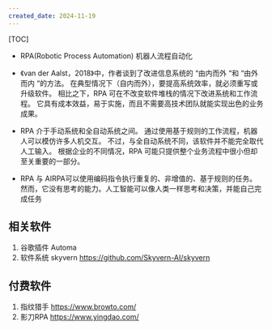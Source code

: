 ```yaml
---
created_date: 2024-11-19
---
```


[TOC]

- RPA(Robotic Process Automation) 机器人流程自动化

- 《van der Aalst，2018》中，作者谈到了改进信息系统的 “由内而外 “和 “由外而内 “的方法。 在典型情况下（自内而外），要提高系统效率，就必须重写或升级软件。 相比之下，RPA 可在不改变软件堆栈的情况下改进系统和工作流程。 它具有成本效益，易于实施，而且不需要高技术团队就能实现出色的业务成果。

- RPA 介于手动系统和全自动系统之间。 通过使用基于规则的工作流程，机器人可以模仿许多人机交互。 不过，与全自动系统不同，该软件并不能完全取代人工输入。 根据企业的不同情况，RPA 可能只提供整个业务流程中很小但却至关重要的一部分。

- RPA 与 AIRPA可以使用编码指令执行重复的、非增值的、基于规则的任务。然而，它没有思考的能力。人工智能可以像人类一样思考和决策，并能自己完成任务


## 相关软件
1. 谷歌插件 Automa
2. 软件系统 skyvern  https://github.com/Skyvern-AI/skyvern
   
## 付费软件
1. 指纹猎手 https://www.browto.com/
2. 影刀RPA https://www.yingdao.com/